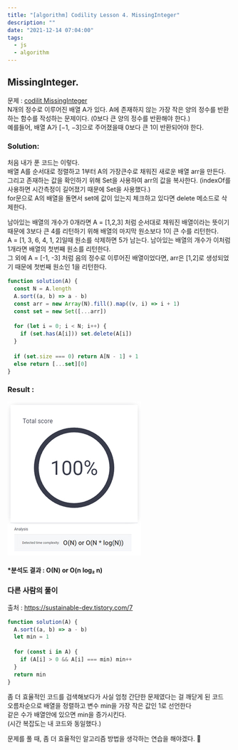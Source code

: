 ```yaml
---
title: "[algorithm] Codility Lesson 4. MissingInteger"
description: ""
date: "2021-12-14 07:04:00"
tags:
  - js
  - algorithm
---
```


## MissingInteger.

문제 : <a href="https://app.codility.com/programmers/lessons/4-counting_elements/missing_integer/" target="_blank">codilit MissingInteger</a><br>
N개의 정수로 이루어진 배열 A가 있다. A에 존재하지 않는 가장 작은 양의 정수를 반환하는 함수를 작성하는 문제이다.
(0보다 큰 양의 정수를 반환해야 한다.)<br>
예를들어, 배열 A가 [−1, −3]으로 주어졌을때 0보다 큰 1이 반환되어야 한다.

### Solution:

처음 내가 푼 코드는 이렇다.<br>
배열 A를 순서대로 정렬하고 1부터 A의 가장큰수로 채워진 새로운 배열 arr을 만든다. <br>
그리고 존재하는 값을 확인하기 위해 Set을 사용하여 arr의 값을 복사한다. (indexOf를 사용하면 시간측정이 길어졌기 때문에 Set을 사용했다.)<br>
for문으로 A의 배열을 돌면서 set에 값이 있는지 체크하고 있다면 delete 메소드로 삭제한다. <br>

남아있는 배열의 개수가 0개라면 A = [1,2,3] 처럼 순서대로 채워진 배열이라는 뜻이기 때문에 3보다 큰 4를 리턴하기 위해 배열의 마지막 원소보다 1이 큰 수를 리턴한다. <br>
A = [1, 3, 6, 4, 1, 2]일때 원소를 삭제하면 5가 남는다. 남아있는 배열의 개수가 이처럼 1개라면 배열의 첫번째 원소를 리턴한다. <br>
그 외에 A = [-1, -3] 처럼 음의 정수로 이루어진 배열이었다면, arr은 [1,2]로 생성되었기 때문에 첫번째 원소인 1을 리턴한다.

```js
function solution(A) {
  const N = A.length
  A.sort((a, b) => a - b)
  const arr = new Array(N).fill().map((v, i) => i + 1)
  const set = new Set([...arr])

  for (let i = 0; i < N; i++) {
    if (set.has(A[i])) set.delete(A[i])
  }

  if (set.size === 0) return A[N - 1] + 1
  else return [...set][0]
}
```

### Result :

<div style="text-align: left;">

![MissingInteger 결과](img/2021-12-04-codility.jpg)

</div>

#### \*분석도 결과 : O(N) or O(n log₂ n)

### 다른 사람의 풀이

출처 : <a href="https://sustainable-dev.tistory.com/7" target="_blank">https://sustainable-dev.tistory.com/7</a>

```js
function solution(A) {
  A.sort((a, b) => a - b)
  let min = 1

  for (const i in A) {
    if (A[i] > 0 && A[i] === min) min++
  }
  return min
}
```

좀 더 효율적인 코드를 검색해보다가 사실 엄청 간단한 문제였다는 걸 깨닫게 된 코드 <br>
오름차순으로 배열을 정렬하고 변수 min을 가장 작은 값인 1로 선언한다 <br>
같은 수가 배열안에 있으면 min을 증가시킨다. <br>
(시간 복잡도는 내 코드와 동일했다.)<br>

문제를 풀 때, 좀 더 효율적인 알고리즘 방법을 생각하는 연습을 해야겠다. 🤣
